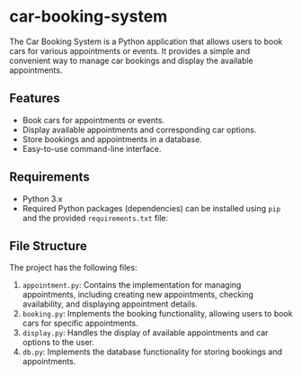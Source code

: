 # car-booking-system

The Car Booking System is a Python application that allows users to book cars for various appointments or events. It provides a simple and convenient way to manage car bookings and display the available appointments.

## Features

- Book cars for appointments or events.
- Display available appointments and corresponding car options.
- Store bookings and appointments in a database.
- Easy-to-use command-line interface.

## Requirements

- Python 3.x
- Required Python packages (dependencies) can be installed using `pip` and the provided `requirements.txt` file:


## File Structure

The project has the following files:

1. `appointment.py`: Contains the implementation for managing appointments, including creating new appointments, checking availability, and displaying appointment details.
2. `booking.py`: Implements the booking functionality, allowing users to book cars for specific appointments.
3. `display.py`: Handles the display of available appointments and car options to the user.
4. `db.py`: Implements the database functionality for storing bookings and appointments.

